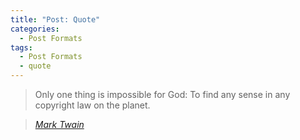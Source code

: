 ```yaml
---
title: "Post: Quote"
categories:
  - Post Formats
tags:
  - Post Formats
  - quote
---
```


> Only one thing is impossible for God: To find any sense in any copyright law on the planet.

> <cite><a href="http://www.brainyquote.com/quotes/quotes/m/marktwain163473.html">Mark Twain</a></cite>